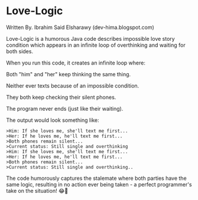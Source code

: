 
# Love-Logic
Written By. Ibrahim Said Elsharawy (dev-hima.blogspot.com)

Love-Logic is a humorous Java code
 describes impossible love story condition which appears in an infinite loop of overthinking and waiting for both sides.
 
When you run this code, it creates an infinite loop where:

Both "him" and "her" keep thinking the same thing.

Neither ever texts because of an impossible condition.

They both keep checking their silent phones.

The program never ends (just like their waiting).


The output would look something like:
```
>Him: If she loves me, she'll text me first...
>Her: If he loves me, he'll text me first...
>Both phones remain silent...
>Current status: Still single and overthinking
>Him: If she loves me, she'll text me first...
>Her: If he loves me, he'll text me first...
>Both phones remain silent...
>Current status: Still single and overthinking..
```

The code humorously captures the stalemate where both parties have the same logic, resulting in no action ever being taken - a perfect programmer's take on the situation! 😂🤚